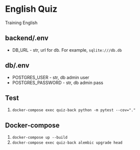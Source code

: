 # English Quiz
Training English

## backend/.env
- DB_URL - str, url for db. For example, `sqlite:///db.db`

## db/.env
- POSTGRES_USER - str, db admin user
- POSTGRES_PASSWORD - str, db admin pass

## Test
1. `docker-compose exec quiz-back python -m pytest --cov="."`

## Docker-compose
1. `docker-compose up --build`
2. `docker-compose exec quiz-back alembic upgrade head`